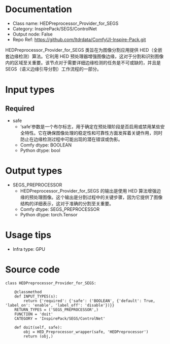 # Documentation
- Class name: HEDPreprocessor_Provider_for_SEGS
- Category: InspirePack/SEGS/ControlNet
- Output node: False
- Repo Ref: https://github.com/ltdrdata/ComfyUI-Inspire-Pack.git

HEDPreprocessor_Provider_for_SEGS 类旨在为图像分割应用提供 HED（全嵌套边缘检测）算法。它利用 HED 预处理器增强图像边缘，这对于分割和识别图像内的区域至关重要。该节点对于需要详细边缘检测的任务是不可或缺的，并且是 SEGS（语义边缘引导分割）工作流程的一部分。

# Input types
## Required
- safe
    - ‘safe’参数是一个布尔标志，用于确定在预处理阶段是否启用或禁用某些安全特性。它在确保图像处理的稳定性和可靠性方面发挥着关键作用，同时防止在边缘检测过程中可能出现的潜在错误或伪影。
    - Comfy dtype: BOOLEAN
    - Python dtype: bool

# Output types
- SEGS_PREPROCESSOR
    - HEDPreprocessor_Provider_for_SEGS 的输出是使用 HED 算法增强边缘的预处理图像。这个输出是分割过程中的关键步骤，因为它提供了图像结构的详细表示，这对于准确的分割至关重要。
    - Comfy dtype: SEGS_PREPROCESSOR
    - Python dtype: torch.Tensor

# Usage tips
- Infra type: GPU

# Source code
```
class HEDPreprocessor_Provider_for_SEGS:

    @classmethod
    def INPUT_TYPES(s):
        return {'required': {'safe': ('BOOLEAN', {'default': True, 'label_on': 'enable', 'label_off': 'disable'})}}
    RETURN_TYPES = ('SEGS_PREPROCESSOR',)
    FUNCTION = 'doit'
    CATEGORY = 'InspirePack/SEGS/ControlNet'

    def doit(self, safe):
        obj = HED_Preprocessor_wrapper(safe, 'HEDPreprocessor')
        return (obj,)
```